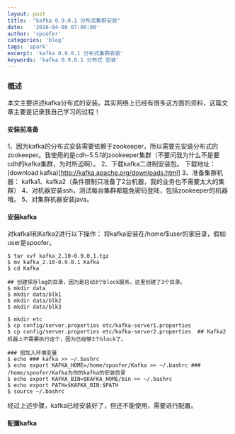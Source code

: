 ```yaml
---
layout: post
title:  "kafka 0.9.0.1 分布式集群安装"
date:   '2016-04-08 07:00:00'
author: 'spoofer'
categories: 'blog'
tags: 'spark'
excerpt: 'kafka 0.9.0.1 分布式集群安装'
keywords: 'kafka 0.9.0.1 分布式 安装'
---
```


### 概述

本文主要讲述kafka分布式的安装。其实网络上已经有很多这方面的资料，这篇文章主要是记录我自己学习的过程！

<!--more-->

#### 安装前准备

1、因为kafka的分布式安装需要依赖于zookeeper，所以需要先安装分布式的zookeeper。我使用的是cdh-5.5.1的zookeeper集群（不要问我为什么不是要cdh的kafka集群，为时所迫啊）。
2、下载kafka二进制安装包。 下载地址： (download kafka)[http://kafka.apache.org/downloads.html]
3、准备集群机器： kafka1、kafka2（条件限制只准备了2台机器，我的业务也不需要太大的集群）
4、对机器安装ssh，测试每台集群都能免密码登陆，包括zookeeper的机器哦。
5、对集群机器安装java。


#### 安装kafka

对kafka1和Kafka2进行以下操作：
将kafka安装在/home/$user的家目录，假如user是spoofer。

```
$ tar xvf kafka_2.10-0.9.0.1.tgz
$ mv kafka_2.10-0.9.0.1 Kafka
$ cd Kafka

## 创建保存log的目录，因为是启动3个block服务，这里创建了3个目录。
$ mkdir data
$ mkdir data/blk1
$ mkdir data/blk2
$ mkdir data/blk3

$ mkdir etc
$ cp config/server.properties etc/kafka-server1.properties
$ cp config/server.properties etc/kafka-server2.properties  ## Kafka2机器上不需要执行这个，因为已经够3个block了。

### 假加入环境变量
$ echo ### kafka >> ~/.bashrc
$ echo export KAFKA_HOME=/home/spoofer/Kafka >> ~/.bashrc ### /home/spoofer/Kafka为你的kafka的安装目录
$ echo export KAFKA_BIN=$KAFKA_HOME/bin >> ~/.bashrc
$ echo export PATH=$KAFKA_BIN:$PATH
$ source ~/.bashrc
```
经过上述步骤，kafka已经安装好了，但还不能使用，需要进行配置。

#### 配置kafka
